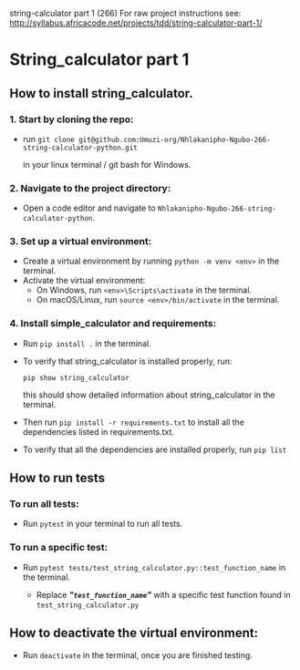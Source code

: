 string-calculator part 1 (266)
For raw project instructions see: http://syllabus.africacode.net/projects/tdd/string-calculator-part-1/

# String_calculator part 1

## How to install string_calculator.

### 1. Start by cloning the repo:

- run ```git clone git@github.com:Umuzi-org/Nhlakanipho-Ngubo-266-string-calculator-python.git``` 
 
    in your linux terminal / git bash for Windows.

### 2. Navigate to the project directory:

- Open a code editor and navigate to `Nhlakanipho-Ngubo-266-string-calculator-python`.

### 3. Set up a virtual environment:

- Create a virtual environment by running ```python -m venv <env>``` in the terminal.
- Activate the virtual environment:
    - On Windows, run ```<env>\Scripts\activate``` in the terminal.
    - On macOS/Linux, run ```source <env>/bin/activate``` in the terminal.

### 4. Install simple_calculator and requirements:

- Run ```pip install .``` in the terminal.

- To verify that string_calculator is installed properly, run:

     ```pip show string_calculator```

    this should show detailed information about string_calculator in the terminal.

- Then run ```pip install -r requirements.txt``` to install all the dependencies listed in requirements.txt.

- To verify that all the dependencies are installed properly, run ```pip list```

## How to run tests

### To run all tests:

- Run ```pytest``` in your terminal to run all tests.

### To run a specific test:

- Run ```pytest tests/test_string_calculator.py::test_function_name``` in the terminal.

    - Replace ***"`test_function_name`"*** with a specific test function found in `test_string_calculator.py`

## How to deactivate the virtual environment:

- Run ```deactivate``` in the terminal, once you are finished testing.

